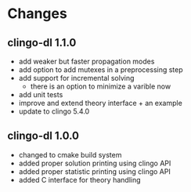 # Changes

## clingo-dl 1.1.0
  * add weaker but faster propagation modes
  * add option to add mutexes in a preprocessing step
  * add support for incremental solving
    * there is an option to minimize a varible now
  * add unit tests
  * improve and extend theory interface + an example
  * update to clingo 5.4.0

## clingo-dl 1.0.0
  * changed to cmake build system
  * added proper solution printing using clingo API
  * added proper statistic printing using clingo API
  * added C interface for theory handling

